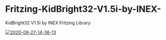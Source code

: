 # Fritzing-KidBright32-V1.5i-by-INEX-
KidBright32 V1.5i by INEX Fritzing Library

<a href="https://ibb.co/DbNmNLY"><img src="https://i.ibb.co/j5dqdHz/2020-09-27-14-36-13.png" alt="2020-09-27-14-36-13" border="0"></a>
